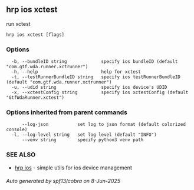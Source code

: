 ## hrp ios xctest

run xctest

```
hrp ios xctest [flags]
```

### Options

```
  -b, --bundleID string             specify ios bundleID (default "com.gtf.wda.runner.xctrunner")
  -h, --help                        help for xctest
  -t, --testRunnerBundleID string   specify ios testRunnerBundleID (default "com.gtf.wda.runner.xctrunner")
  -u, --udid string                 specify ios device's UDID
  -x, --xctestConfig string         specify ios xctestConfig (default "GtfWdaRunner.xctest")
```

### Options inherited from parent commands

```
      --log-json           set log to json format (default colorized console)
  -l, --log-level string   set log level (default "INFO")
      --venv string        specify python3 venv path
```

### SEE ALSO

* [hrp ios](hrp_ios.md)	 - simple utils for ios device management

###### Auto generated by spf13/cobra on 8-Jun-2025
